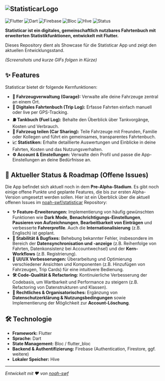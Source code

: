 ![StatisticarLogo](https://github.com/user-attachments/assets/955f159f-6ca4-42bf-8998-45354d23cd0c)
---
![Flutter](https://img.shields.io/badge/Flutter-%2302569B.svg?style=for-the-badge&logo=Flutter&logoColor=white) ![Dart](https://img.shields.io/badge/Dart-%230175C2.svg?style=for-the-badge&logo=Dart&logoColor=white) ![Firebase](https://img.shields.io/badge/Firebase-FFCA28?style=for-the-badge&logo=firebase&logoColor=black) ![Bloc](https://img.shields.io/badge/Bloc-4595EA?style=for-the-badge&logo=flutter&logoColor=white) ![Hive](https://img.shields.io/badge/Hive-FFD600?style=for-the-badge&logo=hive&logoColor=black) ![Status](https://img.shields.io/badge/Status-PreAlpha-orange?style=for-the-badge)

**Statisticar ist ein digitales, gemeinschaftlich nutzbares Fahrtenbuch mit erweiterten Statistikfunktionen, entwickelt mit Flutter.**

Dieses Repository dient als Showcase für die Statisticar App und zeigt den aktuellen Entwicklungsstand.

_(Screenshots und kurze GIFs folgen in Kürze)_


## ✨ Features

Statisticar bietet dir folgende Kernfunktionen:

*   **🚗 Fahrzeugverwaltung (Garage):** Verwalte alle deine Fahrzeuge zentral an einem Ort.
*   **📓 Digitales Fahrtenbuch (Trip Log):** Erfasse Fahrten einfach manuell oder live per GPS-Tracking.
*   **⛽ Tankbuch (Fuel Log):** Behalte den Überblick über Tankvorgänge, Kosten und Verbrauch.
*   **🤝 Fahrzeug teilen (Car Sharing):** Teile Fahrzeuge mit Freunden, Familie oder Kollegen und führt ein gemeinsames, transparentes Fahrtenbuch.
*   **📈 Statistiken:** Erhalte detaillierte Auswertungen und Einblicke in deine Fahrten, Kosten und das Nutzungsverhalten.
*   **⚙️ Account & Einstellungen:** Verwalte dein Profil und passe die App-Einstellungen an deine Bedürfnisse an.


## 🚀 Aktueller Status & Roadmap (Offene Issues)

Die App befindet sich aktuell noch in dem **Pre-Alpha-Stadium**. Es gibt noch einige offene Punkte und geplante Features, die bis zur ersten Alpha-Version umgesetzt werden sollen. Hier ist ein Überblick über die aktuell offenen Issues im [noah-swf/statisticar](https://github.com/noah-swf/statisticar/issues) Repository:

*   **✨ Feature-Erweiterungen:** Implementierung von häufig gewünschten Funktionen wie **Dark Mode**, **Benachrichtigungs-Einstellungen**, **Pausieren von Aufzeichnungen**, **Bearbeitbarkeit von Einträgen** und verbesserte **Fahrerprofile**. Auch die **Internationalisierung** (z.B. Englisch) ist geplant.
*   **🐛 Stabilität & Bugfixes:** Behebung bekannter Fehler, insbesondere im Bereich der **Datensynchronisation und -anzeige** (z.B. Reihenfolge von Fahrten, Datenkonsistenz bei Accountwechsel) und der **Kern-Workflows** (z.B. Registrierung).
*   **💅 UI/UX Verbesserungen:** Überarbeitung und Optimierung verschiedener Ansichten und Komponenten (z.B. Hinzufügen von Fahrzeugen, Trip Cards) für eine intuitivere Bedienung.
*   **🛠️ Code-Qualität & Refactoring:** Kontinuierliche Verbesserung der Codebasis, um Wartbarkeit und Performance zu steigern (z.B. Refactoring von Datenstrukturen und Klassen).
*   **📜 Rechtliches & Organisatorisches:** Ergänzung von **Datenschutzerklärung & Nutzungsbedingungen** sowie Implementierung der Möglichkeit zur **Account-Löschung**.


## 🛠️ Technologie

*   **Framework:** Flutter
*   **Sprache:** Dart
*   **State Management:** Bloc / flutter_bloc
*   **Backend & Authentifizierung:** Firebase (Authentication, Firestore, ggf. weitere)
*   **Lokaler Speicher:** Hive
---

*Entwickelt mit ❤️ von [noah-swf](https://github.com/noah-swf)*
